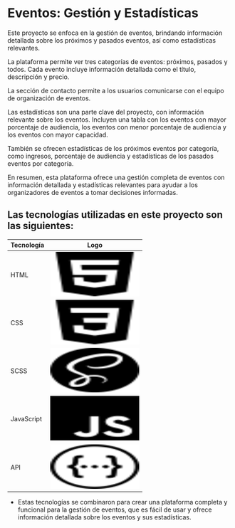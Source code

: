 # Eventos: Gestión y Estadísticas

Este proyecto se enfoca en la gestión de eventos, brindando información detallada sobre los próximos y pasados eventos, así como estadísticas relevantes.

La plataforma permite ver tres categorías de eventos: próximos, pasados y todos. Cada evento incluye información detallada como el título, descripción y precio.

La sección de contacto permite a los usuarios comunicarse con el equipo de organización de eventos.

Las estadísticas son una parte clave del proyecto, con información relevante sobre los eventos. Incluyen una tabla con los eventos con mayor porcentaje de audiencia, los eventos con menor porcentaje de audiencia y los eventos con mayor capacidad.

También se ofrecen estadísticas de los próximos eventos por categoría, como ingresos, porcentaje de audiencia y estadísticas de los pasados eventos por categoría.

En resumen, esta plataforma ofrece una gestión completa de eventos con información detallada y estadísticas relevantes para ayudar a los organizadores de eventos a tomar decisiones informadas.

## Las tecnologías utilizadas en este proyecto son las siguientes:

| Tecnología | Logo |
|------------|------|
| HTML       | <img src="./img/html5.svg" alt="HTML logo" width="200" height="100"> |
| CSS        | <img src="./img/css3.svg" alt="CSS logo" width="200" height="100"> |
| SCSS       | <img src="./img/sass.svg" alt="SCSS logo" width="200" height="100"> |
| JavaScript | <img src="./img/javascript.svg" alt="JavaScript logo" width="200" height="100"> |
| API        | <img src="./img/swagger.svg" alt="API logo" width="200" height="100"> |

- Estas tecnologías se combinaron para crear una plataforma completa y funcional para la gestión de eventos, que es fácil de usar y ofrece información detallada sobre los eventos y sus estadísticas.
